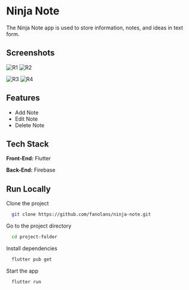 
# Ninja Note

The Ninja Note app is used to store information, notes, and ideas in text form.

## Screenshots

![R1](https://github.com/fanolans/ninja-note/assets/85090127/9f49b20c-09bc-417a-92ec-8aa10c597b76)
![R2](https://github.com/fanolans/ninja-note/assets/85090127/c444ded0-392c-4270-a7e8-c730ebb8440c)

![R3](https://github.com/fanolans/ninja-note/assets/85090127/01f5ec68-ae0f-462f-aaa8-e5337d796fe2)
![R4](https://github.com/fanolans/ninja-note/assets/85090127/bab25141-12cb-4708-b5d4-8641e04615a9)

## Features

- Add Note
- Edit Note
- Delete Note


## Tech Stack

**Front-End:** Flutter

**Back-End:** Firebase

## Run Locally

Clone the project

```bash
  git clone https://github.com/fanolans/ninja-note.git
```

Go to the project directory

```bash
  cd project-folder
```

Install dependencies

```bash
  flutter pub get
```

Start the app

```bash
  flutter run
```

